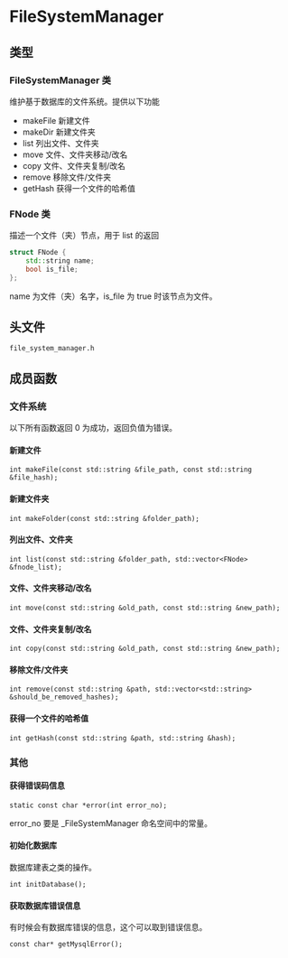 # FileSystemManager

## 类型

### FileSystemManager 类

维护基于数据库的文件系统。提供以下功能

- makeFile 新建文件
- makeDir 新建文件夹
- list 列出文件、文件夹
- move 文件、文件夹移动/改名
- copy 文件、文件夹复制/改名
- remove 移除文件/文件夹
- getHash 获得一个文件的哈希值

### FNode 类

描述一个文件（夹）节点，用于 list 的返回

```c++
struct FNode {
	std::string name;
	bool is_file;
};
```

name 为文件（夹）名字，is_file 为 true 时该节点为文件。

## 头文件

`file_system_manager.h`

## 成员函数

### 文件系统

以下所有函数返回 0 为成功，返回负值为错误。

#### 新建文件

`int makeFile(const std::string &file_path, const std::string &file_hash);`

#### 新建文件夹

`int makeFolder(const std::string &folder_path);`

#### 列出文件、文件夹

`int list(const std::string &folder_path, std::vector<FNode> &fnode_list);`

#### 文件、文件夹移动/改名

`int move(const std::string &old_path, const std::string &new_path);`

#### 文件、文件夹复制/改名

`int copy(const std::string &old_path, const std::string &new_path);`

#### 移除文件/文件夹

`int remove(const std::string &path, std::vector<std::string> &should_be_removed_hashes);`

#### 获得一个文件的哈希值

`int getHash(const std::string &path, std::string &hash);`

### 其他

#### 获得错误码信息

`static const char *error(int error_no);`

error_no 要是 _FileSystemManager 命名空间中的常量。

#### 初始化数据库

数据库建表之类的操作。

`int initDatabase();`

#### 获取数据库错误信息

有时候会有数据库错误的信息，这个可以取到错误信息。

`const char* getMysqlError();`